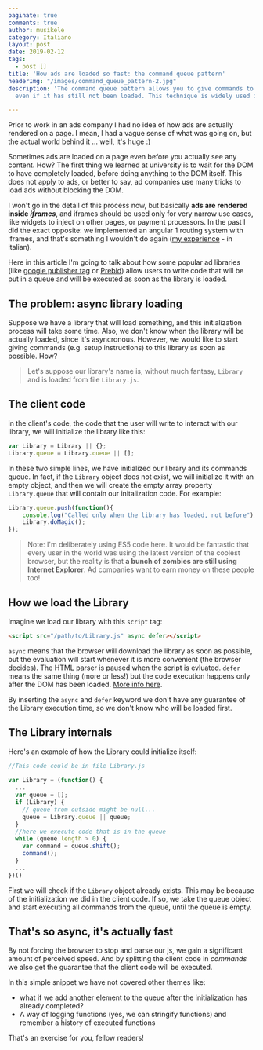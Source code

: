 ```yaml
---
paginate: true
comments: true
author: musikele
category: Italiano
layout: post
date: 2019-02-12
tags:
  - post []
title: 'How ads are loaded so fast: the command queue pattern'
headerImg: "/images/command_queue_pattern-2.jpg"
description: 'The command queue pattern allows you to give commands to your library,
  even if it has still not been loaded. This technique is widely used in advertising. '

---
```

Prior to work in an ads company I had no idea of how ads are actually rendered on a page. I mean, I had a vague sense of what was going on, but the actual world behind it ... well, it's huge :)

Sometimes ads are loaded on a page even before you actually see any content. How? The first thing we learned at university is to wait for the DOM to have completely loaded, before doing anything to the DOM itself. This does not apply to ads, or better to say, ad companies use many tricks to load ads without blocking the DOM.

I won't go in the detail of this process now, but basically **ads are rendered inside _iframes_**, and iframes should be used only for very narrow use cases, like widgets to inject on other pages, or payment processors. In the past I did the exact opposite: we implemented an angular 1 routing system with iframes, and that's something I wouldn't do again ([my experience](https://michelenasti.com/2015/05/iframe-safari-ios-e-la-lotta-allultimo-millisecondo/) - in italian).

Here in this article I'm going to talk about how some popular ad libraries (like [google publisher tag](https://support.google.com/admanager/answer/1638622?hl=en&ref_topic=4390039) or [Prebid](http://prebid.org/dev-docs/getting-started.html)) allow users to write code that will be put in a queue and will be executed as soon as the library is loaded.

## The problem: async library loading

Suppose we have a library that will load something, and this initialization process will take some time. Also, we don't know when the library will be actually loaded, since it's asyncronous. However, we would like to start giving commands (e.g. setup instructions) to this library as soon as possible. How?

> Let's suppose our library's name is, without much fantasy, `Library` and is loaded from file `Library.js`.

## The client code

in the client's code, the code that the user will write to interact with our library, we will initialize the library like this:

```javascript
var Library = Library || {}; 
Library.queue = Library.queue || [];
```

In these two simple lines, we have initialized our library and its commands queue. In fact, if the `Library` object does not exist, we will initialize it with an empty object, and then we will create the empty array property `Library.queue` that will contain our initalization code. For example:

```javascript
Library.queue.push(function(){
	console.log("Called only when the library has loaded, not before");
	Library.doMagic();
});
```

> Note: I'm deliberately using ES5 code here. It would be fantastic that every user in the world was using the latest version of the coolest browser, but the reality is that **a bunch of zombies are still using Internet Explorer**. Ad companies want to earn money on these people too!

## How we load the Library

Imagine we load our library with this `script` tag:

```html
<script src="/path/to/Library.js" async defer></script>
```

`async` means that the browser will download the library as soon as possible, but the evaluation will start whenever it is more convenient (the browser decides). The HTML parser is paused when the script is evluated. `defer` means the same thing (more or less!) but the code execution happens only after the DOM has been loaded. [More info here](https://www.growingwiththeweb.com/2014/02/async-vs-defer-attributes.html "async vs defer").

By inserting the `async` and `defer` keyword we don't have any guarantee of the Library execution time, so we don't know who will be loaded first.

## The Library internals

Here's an example of how the Library could initialize itself:

```javascript
//This code could be in file Library.js 
 
var Library = (function() {
  ...
  var queue = []; 
  if (Library) {
    // queue from outside might be null... 
    queue = Library.queue || queue;
  } 
  //here we execute code that is in the queue
  while (queue.length > 0) {
    var command = queue.shift(); 
    command();
  }
  ...
})()
```

First we will check if the `Library` object already exists. This may be because of the initialization we did in the client code. If so, we take the queue object and start executing all commands from the queue, until the queue is empty.

## That's so async, it's actually fast

By not forcing the browser to stop and parse our js, we gain a significant amount of perceived speed. And by splitting the client code in _commands_ we also get the guarantee that the client code will be executed.

In this simple snippet we have not covered other themes like:

* what if we add another element to the queue after the initialization has already completed?
* A way of logging functions (yes, we can stringify functions) and remember a history of executed functions

That's an exercise for you, fellow readers!
